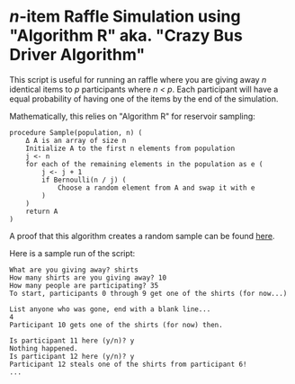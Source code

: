 # _n_-item Raffle Simulation using "Algorithm R" aka. "Crazy Bus Driver Algorithm"

This script is useful for running an raffle where you are giving away _n_
identical items to _p_ participants where _n < p_. Each participant will have a
equal probability of having one of the items by the end of the simulation.

Mathematically, this relies on "Algorithm R" for reservoir sampling:

    procedure Sample(population, n) (
        Δ A is an array of size n
        Initialize A to the first n elements from population
        j <- n
        for each of the remaining elements in the population as e (
            j <- j + 1
            if Bernoulli(n / j) (
                Choose a random element from A and swap it with e
            )
        )
        return A
    )

A proof that this algorithm creates a random sample can be found
[here](https://en.wikipedia.org/wiki/Reservoir_sampling#Algorithm_R).

Here is a sample run of the script:

    What are you giving away? shirts
    How many shirts are you giving away? 10
    How many people are participating? 35
    To start, participants 0 through 9 get one of the shirts (for now...)

    List anyone who was gone, end with a blank line...
    4
    Participant 10 gets one of the shirts (for now) then.

    Is participant 11 here (y/n)? y
    Nothing happened.
    Is participant 12 here (y/n)? y
    Participant 12 steals one of the shirts from participant 6!
    ...

